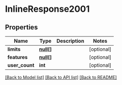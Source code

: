 # InlineResponse2001

## Properties
Name | Type | Description | Notes
------------ | ------------- | ------------- | -------------
**limits** | [**null[]**](.md) |  | [optional] 
**features** | [**null[]**](.md) |  | [optional] 
**user_count** | **int** |  | [optional] 

[[Back to Model list]](../../README.md#documentation-for-models) [[Back to API list]](../../README.md#documentation-for-api-endpoints) [[Back to README]](../../README.md)

